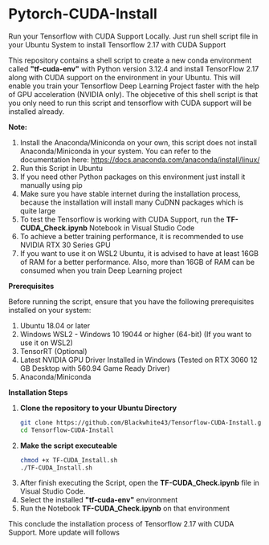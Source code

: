 # Pytorch-CUDA-Install
Run your Tensorflow with CUDA Support Locally. Just run shell script file in your Ubuntu System to install Tensorflow 2.17 with CUDA Support

This repository contains a shell script to create a new conda environment called **"tf-cuda-env"** with Python version 3.12.4 and install TensorFlow 2.17 along with CUDA support on the environment in your Ubuntu. This will enable you train your Tensorflow Deep Learning Project faster with the help of GPU acceleration (NVIDIA only). The objecetive of this shell script is that you only need to run this script and tensorflow with CUDA support will be installed already.

**Note:**

1. Install the Anaconda/Miniconda on your own, this script does not install Anaconda/Miniconda in your system. You can refer to the documentation here: https://docs.anaconda.com/anaconda/install/linux/
2. Run this Script in Ubuntu
3. If you need other Python packages on this environment just install it manually using pip
4. Make sure you have stable internet during the installation process, because the installation will install many CuDNN packages which is quite large
5. To test the Tensorflow is working with CUDA Support, run the **TF-CUDA_Check.ipynb** Notebook in Visual Studio Code
6. To achieve a better training performance, it is recommended to use NVIDIA RTX 30 Series GPU
7. If you want to use it on WSL2 Ubuntu, it is advised to have at least 16GB of RAM for a better performance. Also, more than 16GB of RAM can be consumed when you train Deep Learning project

**Prerequisites**

Before running the script, ensure that you have the following prerequisites installed on your system:

1. Ubuntu 18.04 or later
2. Windows WSL2 - Windows 10 19044 or higher (64-bit) (If you want to use it on WSL2)
3. TensorRT (Optional)
4. Latest NVIDIA GPU Driver Installed in Windows (Tested on RTX 3060 12 GB Desktop with 560.94 Game Ready Driver)
5. Anaconda/Miniconda

**Installation Steps**

1. **Clone the repository to your Ubuntu Directory**
   ```sh
   git clone https://github.com/Blackwhite43/Tensorflow-CUDA-Install.git
   cd Tensorflow-CUDA-Install
   ```
2. **Make the script executeable**
   ```sh
   chmod +x TF-CUDA_Install.sh
   ./TF-CUDA_Install.sh
   ```
3. After finish executing the Script, open the **TF-CUDA_Check.ipynb** file in Visual Studio Code.
4. Select the installed **"tf-cuda-env"** environment
5. Run the Notebook **TF-CUDA_Check.ipynb** on that environment

This conclude the installation process of Tensorflow 2.17 with CUDA Support.
More update will follows
